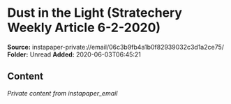 # Dust in the Light (Stratechery Weekly Article 6-2-2020)

**Source:** instapaper-private://email/06c3b9fb4a1b0f82939032c3d1a2ce75/
**Folder:** Unread
**Added:** 2020-06-03T06:45:21




## Content
*Private content from instapaper_email*
